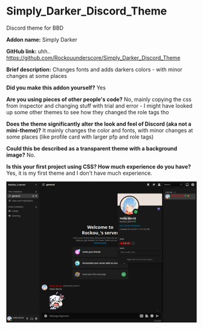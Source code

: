 # Simply_Darker_Discord_Theme
Discord theme for BBD

**Addon name:**
Simply Darker

**GitHub link:**
uhh.. https://github.com/Rockouunderscore/Simply_Darker_Discord_Theme

**Brief description:**
Changes fonts and adds darkers colors - with minor changes at some places

**Did you make this addon yourself?**
Yes

**Are you using pieces of other people's code?**
No, mainly copying the css from inspector and changing stuff with trial and error - I might have looked up some other themes to see how they changed the role tags tho

**Does the theme significantly alter the look and feel of Discord (aka not a mini-theme)?**
It mainly changes the color and fonts, with minor changes at some places (like profile card with larger pfp and role tags)

**Could this be described as a transparent theme with a background image?**
No.

**Is this your first project using CSS? How much experience do you have?**
Yes, it is my first theme and I don't have much experience.

![Small preview](https://raw.githubusercontent.com/Rockouunderscore/Simply_Darker_Discord_Theme/main/2021.05.29_03.55.12.png)
